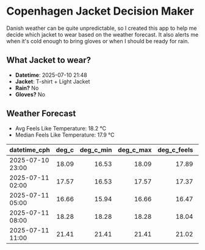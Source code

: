 
# Copenhagen Jacket Decision Maker

Danish weather can be quite unpredictable, so I created this app to help me decide which jacket to wear based on the weather forecast. 
It also alerts me when it's cold enough to bring gloves or when I should be ready for rain.

## What Jacket to wear?

- **Datetime**: 2025-07-10 21:48
- **Jacket**: T-shirt + Light Jacket
- **Rain?** No
- **Gloves?** No

## Weather Forecast
- Avg Feels Like Temperature: 18.2 °C
- Median Feels Like Temperature: 17.9 °C

| datetime_cph     |   deg_c |   deg_c_min |   deg_c_max |   deg_c_feels | weather   | wind   | rain   |
|:-----------------|--------:|------------:|------------:|--------------:|:----------|:-------|:-------|
| 2025-07-10 23:00 |   18.09 |       16.53 |       18.09 |         17.89 | Clear     | Low    | None   |
| 2025-07-11 02:00 |   17.57 |       16.53 |       17.57 |         17.37 | Clear     | Low    | None   |
| 2025-07-11 05:00 |   16.66 |       15.94 |       16.66 |         16.47 | Clouds    | High   | None   |
| 2025-07-11 08:00 |   18.28 |       18.28 |       18.28 |         18.04 | Clouds    | High   | None   |
| 2025-07-11 11:00 |   21.41 |       21.41 |       21.41 |         21.02 | Clouds    | Medium | None   |
        